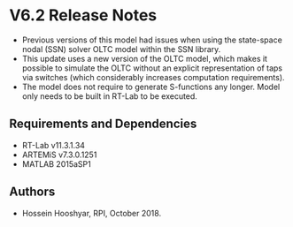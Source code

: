 # V6.2 Release Notes

  - Previous versions of this model had issues when using the state-space nodal (SSN) solver OLTC model within the SSN library.
  - This update uses a new version of the OLTC model, which makes it possible to simulate the OLTC without an explicit representation of taps via switches (which considerably increases computation requirements).
  - The model does not require to generate S-functions any longer. Model only needs to be built in RT-Lab to be executed.

## Requirements and Dependencies
- RT-Lab v11.3.1.34
- ARTEMiS v7.3.0.1251
- MATLAB 2015aSP1

## Authors
- Hossein Hooshyar, RPI, October 2018.

